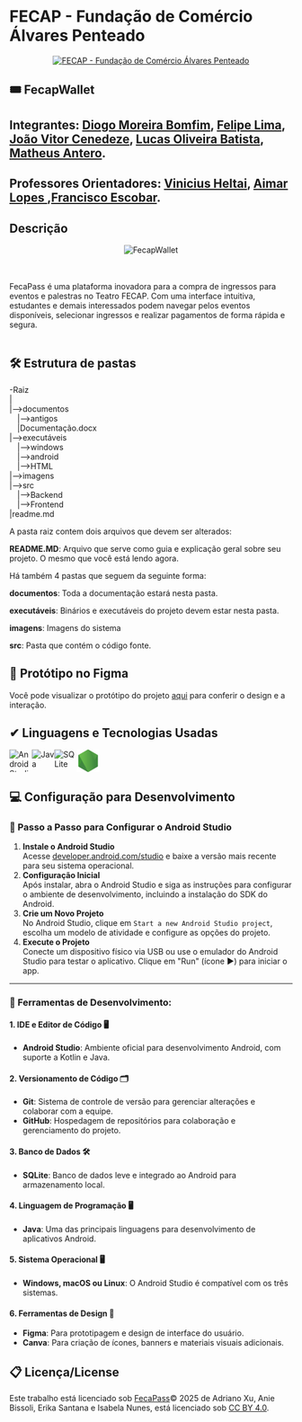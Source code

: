 
# FECAP - Fundação de Comércio Álvares Penteado

<p align="center">
<a href= "https://www.fecap.br/"><img src="https://encrypted-tbn0.gstatic.com/images?q=tbn:ANd9GcRhZPrRa89Kma0ZZogxm0pi-tCn_TLKeHGVxywp-LXAFGR3B1DPouAJYHgKZGV0XTEf4AE&usqp=CAU" alt="FECAP - Fundação de Comércio Álvares Penteado" border="0"></a>
</p>

## 🎟️ FecapWallet

## Integrantes: <a href="https://www.linkedin.com/in/diogo-moreira-bomfim">Diogo Moreira Bomfim</a>, <a href="https://www.linkedin.com/in/felipe-lima">Felipe Lima</a>, <a href="https://www.linkedin.com/in/cenedeze">João Vitor Cenedeze</a>, <a href="https://www.linkedin.com/in/lucas-oliveira-batista">Lucas Oliveira Batista</a>, <a href="https://www.linkedin.com/in/matheus-antero">Matheus Antero</a>.

## Professores Orientadores: <a href="https://www.linkedin.com/in/vheltai/">Vinicius Heltai</a>, <a href="https://www.linkedin.com/in/aimarlopes/">Aimar Lopes </a>,<a href="https://www.linkedin.com/in/francisco-escobar/">Francisco Escobar</a>.

## Descrição

<p align="center">
<img src="https://i.postimg.cc/76J1bHyH/logoinicial.png" alt="FecapWallet" border="0">
</p>



<br><br>
FecaPass é uma plataforma inovadora para a compra de ingressos para eventos e palestras no Teatro FECAP. Com uma interface intuitiva, estudantes e demais interessados podem navegar pelos eventos disponíveis, selecionar ingressos e realizar pagamentos de forma rápida e segura.
<br><br>


## 🛠 Estrutura de pastas

-Raiz<br>
|<br>
|-->documentos<br>
  &emsp;|-->antigos<br>
  &emsp;|Documentação.docx<br>
|-->executáveis<br>
  &emsp;|-->windows<br>
  &emsp;|-->android<br>
  &emsp;|-->HTML<br>
|-->imagens<br>
|-->src<br>
  &emsp;|-->Backend<br>
  &emsp;|-->Frontend<br>
|readme.md<br>

A pasta raiz contem dois arquivos que devem ser alterados:

<b>README.MD</b>: Arquivo que serve como guia e explicação geral sobre seu projeto. O mesmo que você está lendo agora.

Há também 4 pastas que seguem da seguinte forma:

<b>documentos</b>: Toda a documentação estará nesta pasta.

<b>executáveis</b>: Binários e executáveis do projeto devem estar nesta pasta.

<b>imagens</b>: Imagens do sistema

<b>src</b>: Pasta que contém o código fonte.

## 📄 Protótipo no Figma 

Você pode visualizar o protótipo do projeto [aqui](https://www.figma.com/design/2f2lzpHfLMNlusgG5rTXE3/Untitled?node-id=0-1) para conferir o design e a interação.


## ✔ Linguagens e Tecnologias Usadas

<div style="display: flex; align-items: center;">
  <img src="https://cdn.jsdelivr.net/gh/devicons/devicon/icons/androidstudio/androidstudio-original.svg" width="40" height="40" alt="Android Studio" />
  <img src="https://cdn.jsdelivr.net/gh/devicons/devicon/icons/java/java-original.svg" width="40" height="40" alt="Java" />
  <img src="https://cdn.jsdelivr.net/gh/devicons/devicon/icons/sqlite/sqlite-original.svg" width="40" height="40" alt="SQLite" />
  <img src="https://github.com/devicons/devicon/blob/v2.15.0/icons/nodejs/nodejs-original.svg" width="40" height="40" alt="Node.js" //>
</div>


<h2>💻 Configuração para Desenvolvimento</h2>

<h3>🚀 Passo a Passo para Configurar o Android Studio</h3>
<ol>
  <li><b>Instale o Android Studio</b><br>
    Acesse <a href="https://developer.android.com/studio" target="_blank">developer.android.com/studio</a> e baixe a versão mais recente para seu sistema operacional. 
  </li>
  <li><b>Configuração Inicial</b><br>
    Após instalar, abra o Android Studio e siga as instruções para configurar o ambiente de desenvolvimento, incluindo a instalação do SDK do Android.
  </li>
  <li><b>Crie um Novo Projeto</b><br>
    No Android Studio, clique em <code>Start a new Android Studio project</code>, escolha um modelo de atividade e configure as opções do projeto.
  </li>
  <li><b>Execute o Projeto</b><br>
    Conecte um dispositivo físico via USB ou use o emulador do Android Studio para testar o aplicativo. Clique em "Run" (ícone ▶️) para iniciar o app.
  </li>
</ol>

<hr>

<h3>🔧 Ferramentas de Desenvolvimento:</h3>

<h4>1. IDE e Editor de Código 🖥️</h4>
<ul>
  <li><b>Android Studio</b>: Ambiente oficial para desenvolvimento Android, com suporte a Kotlin e Java.</li>
</ul>

<h4>2. Versionamento de Código 🗂️</h4>
<ul>
  <li><b>Git</b>: Sistema de controle de versão para gerenciar alterações e colaborar com a equipe.</li>
  <li><b>GitHub</b>: Hospedagem de repositórios para colaboração e gerenciamento do projeto.</li>
</ul>

<h4>3. Banco de Dados 🛠️</h4>
<ul>
  <li><b>SQLite</b>: Banco de dados leve e integrado ao Android para armazenamento local.</li>
</ul>

<h4>4. Linguagem de Programação 🖥️</h4>
<ul>
  <li><b>Java</b>: Uma das principais linguagens para desenvolvimento de aplicativos Android.</li>
</ul>

<h4>5. Sistema Operacional 🖥️</h4>
<ul>
  <li><b>Windows, macOS ou Linux</b>: O Android Studio é compatível com os três sistemas.</li>
</ul>

<h4>6. Ferramentas de Design 🎨</h4>
<ul>
  <li><b>Figma</b>: Para prototipagem e design de interface do usuário.</li>
  <li><b>Canva</b>: Para criação de ícones, banners e materiais visuais adicionais.</li>
</ul>



## 📋 Licença/License
Este trabalho está licenciado sob [FecaPass](https://FecaPass)© 2025 de Adriano Xu, Anie Bissoli, Erika Santana e Isabela Nunes, está licenciado sob [CC BY 4.0](https://creativecommons.org/licenses/by/4.0/?ref=chooser-v1).
